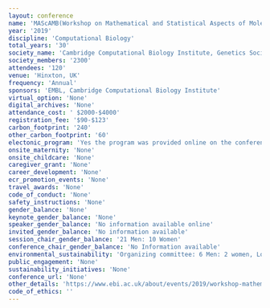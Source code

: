 ```yaml
---
layout: conference 
name: 'MAScAMB(Workshop on Mathematical and Statistical Aspects of Molecular Biology)'
year: '2019'
discipline: 'Computational Biology'
total_years: '30'
society_name: 'Cambridge Computational Biology Institute, Genetics Society, EMBO'
society_members: '2300'
attendees: '120'
venue: 'Hinxton, UK'
frequency: 'Annual'
sponsors: 'EMBL, Cambridge Computational Biology Institute'
virtual_option: 'None'
digital_archives: 'None'
attendance_cost: ' $2000-$4000'
registration_fee: '$90-$123'
carbon_footprint: '240'
other_carbon_footprint: '60'
electonic_program: 'Yes the program was provided online on the conference website.'
onsite_maternity: 'None'
onsite_childcare: 'None'
caregiver_grant: 'None'
career_development: 'None'
ecr_promotion_events: 'None'
travel_awards: 'None'
code_of_conduct: 'None'
safety_instructions: 'None'
gender_balance: 'None'
keynote_gender_balance: 'None'
speaker_gender_balance: 'No information available online'
invited_gender_balance: 'No information available'
session_chair_gender_balance: '21 Men: 10 Women'
conference_chair_gender_balance: 'No Information available'
environmental_sustainability: 'Organizing committee: 6 Men: 2 women, Local organizing committee: 3 Men'
public_engagement: 'None'
sustainability_initiatives: 'None'
conference_url: 'None'
other_details: 'https://www.ebi.ac.uk/about/events/2019/workshop-mathematical-and-statistical-aspects-molecular-biology'
code_of_ethics: ''
---
```

